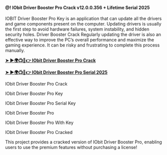 #### @! IObit Driver Booster Pro Crack v12.0.0.356 + Lifetime Serial 2025

IOBIT Driver Booster Pro Key is an application that can update all the drivers and game components present on the computer. Updating drivers is usually the first step to avoid hardware failures, system instability, and hidden security holes. Driver Booster Crack Regularly updating the driver is also an effective way to improve the PC’s overall performance and maximize the gaming experience. It can be risky and frustrating to complete this process manually.

[**➤ ►🌍📺📱👉 IObit Driver Booster Pro Crack**](https://cracktel.com/dl/)

[**➤ ►🌍📺📱👉 IObit Driver Booster Pro Serial 2025**](https://cracktel.com/dl/)

IObit Driver Booster Pro Crack

IObit Driver Booster Pro Key

IObit Driver Booster Pro Serial Key

IObit Driver Booster Pro

IObit Driver Booster Pro With Key

IObit Driver Booster Pro Cracked

This project provides a cracked version of IObit Driver Booster Pro, enabling users to use the premium features without purchasing a license!
